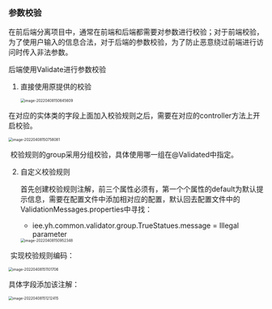 ### 参数校验

在前后端分离项目中，通常在前端和后端都需要对参数进行校验；对于前端校验，为了使用户输入的信息合法，对于后端的参数校验，为了防止恶意绕过前端进行访问时传入非法参数。

后端使用Validate进行参数校验

1. 直接使用原提供的校验

   <img src="/Users/yanghan/Library/Application Support/typora-user-images/image-20220408150645609.png" alt="image-20220408150645609" style="zoom:50%;" />

​	在对应的实体类的字段上面加入校验规则之后，需要在对应的controller方法上开启校验。

<img src="/Users/yanghan/Library/Application Support/typora-user-images/image-20220408150758081.png" alt="image-20220408150758081" style="zoom:50%;" />

​	校验规则的group采用分组校验，具体使用哪一组在@Validated中指定。

2. 自定义校验规则

   首先创建校验规则注解，前三个属性必须有，第一个个属性的default为默认提示信息，需要在配置文件中添加相对应的配置，默认回去配置文件中的ValidationMessages.properties中寻找：

   + iee.yh.common.validator.group.TrueStatues.message = Illegal parameter

   <img src="/Users/yanghan/Library/Application Support/typora-user-images/image-20220408150952348.png" alt="image-20220408150952348" style="zoom:50%;" />

​		实现校验规则编码：

<img src="/Users/yanghan/Library/Application Support/typora-user-images/image-20220408151101706.png" alt="image-20220408151101706" style="zoom:50%;" />

具体字段添加该注解：

<img src="/Users/yanghan/Library/Application Support/typora-user-images/image-20220408151212415.png" alt="image-20220408151212415" style="zoom:50%;" />